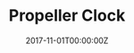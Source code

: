 ---
title: Propeller Clock
summary: Developed a clock (Analog and Digital) using a rotating PCB consisting of a linear array of LEDs, based on the principle of the Persistence of Vision. The LEDs were set to light up at fixed delays so as to show the time precisely.
tags:
- Software
- Hardware
date: "2017-11-01T00:00:00Z"

external_link: ""

image:
  # caption: Photo by Toa Heftiba on Unsplash
  focal_point: Smart
---